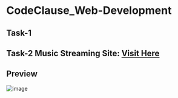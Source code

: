 # CodeClause_Web-Development

## Task-1 

## Task-2 Music Streaming Site: <a href="https://sayan-g5.github.io/CodeClause_Web-Development/Task-2-Music_Streaming_Site/">Visit Here</a>
## Preview
![image](https://user-images.githubusercontent.com/102242173/192593028-b739fc75-13c8-4375-bf6b-4fd453131621.png)
